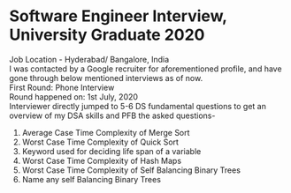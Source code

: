 # Software Engineer Interview, University Graduate 2020
Job Location - Hyderabad/ Bangalore, India</br>
I was contacted by a Google recruiter for aforementioned profile, and have gone through below mentioned interviews as of now.</br>
First Round: Phone Interview</br>
Round happened on: 1st July, 2020</br>
Interviewer directly jumped to 5-6 DS fundamental questions to get an overview of my DSA skills and PFB the asked questions-</br>

1. Average Case Time Complexity of Merge Sort
2. Worst Case Time Complexity of Quick Sort
3. Keyword used for deciding life span of a variable
4. Worst Case Time Complexity of Hash Maps
5. Worst Case Time Complexity of Self Balancing Binary Trees
6. Name any self Balancing Binary Trees
